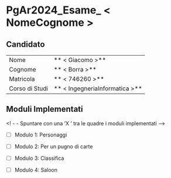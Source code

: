 # PgAr2024_Esame_ < NomeCognome >

## Candidato

|                |                                |
| -------------- | ------------------------------ |
|Nome            |** < Giacomo >**                |
|Cognome         |** < Borra >**                  |
|Matricola       |** < 746260 >**                 |
|Corso di Studi  |** < IngegneriaInformatica >**  |

## Moduli Implementati

<! - - Spuntare con una ’X ’ tra le quadre i moduli implementati -->

- [ ] Modulo 1: Personaggi
- [ ] Modulo 2: Per un pugno di carte
- [ ] Modulo 3: Classifica
- [ ] Modulo 4: Saloon

